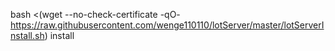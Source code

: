bash <(wget --no-check-certificate -qO- https://raw.githubusercontent.com/wenge110110/lotServer/master/lotServerInstall.sh) install
